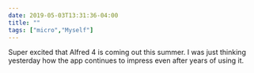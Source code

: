 ```yaml
---
date: 2019-05-03T13:31:36-04:00
title: ""
tags: ["micro","Myself"]
---
```

Super excited that Alfred 4 is coming out this summer. I was just thinking yesterday how the app continues to impress even after years of using it.
